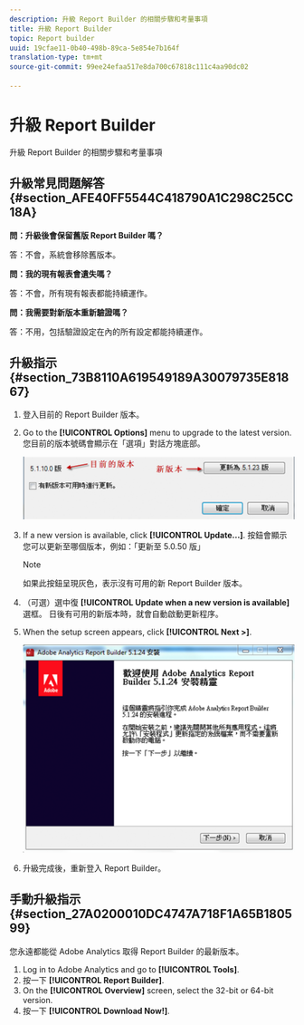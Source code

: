```yaml
---
description: 升級 Report Builder 的相關步驟和考量事項
title: 升級 Report Builder
topic: Report builder
uuid: 19cfae11-0b40-498b-89ca-5e854e7b164f
translation-type: tm+mt
source-git-commit: 99ee24efaa517e8da700c67818c111c4aa90dc02

---
```



# 升級 Report Builder

升級 Report Builder 的相關步驟和考量事項

## 升級常見問題解答 {#section_AFE40FF5544C418790A1C298C25CC18A}

**問：升級後會保留舊版 Report Builder 嗎？**

答：不會，系統會移除舊版本。

**問：我的現有報表會遺失嗎？**

答：不會，所有現有報表都能持續運作。

**問：我需要對新版本重新驗證嗎？**

答：不用，包括驗證設定在內的所有設定都能持續運作。

## 升級指示 {#section_73B8110A619549189A30079735E81867}

1. 登入目前的 Report Builder 版本。
1. Go to the **[!UICONTROL Options]** menu to upgrade to the latest version. 您目前的版本號碼會顯示在「選項」對話方塊底部。

   ![](assets/upgrade.png)

1. If a new version is available, click **[!UICONTROL Update...]**. 按鈕會顯示您可以更新至哪個版本，例如：「更新至 5.0.50 版」

   >[!NOTE]
   >
   >如果此按鈕呈現灰色，表示沒有可用的新 Report Builder 版本。

1. （可選）選中復 **[!UICONTROL Update when a new version is available]** 選框。 日後有可用的新版本時，就會自動啟動更新程序。
1. When the setup screen appears, click **[!UICONTROL Next >]**.

   ![](assets/setup.png)

1. 升級完成後，重新登入 Report Builder。

## 手動升級指示 {#section_27A0200010DC4747A718F1A65B180599}

您永遠都能從 Adobe Analytics 取得 Report Builder 的最新版本。

1. Log in to Adobe Analytics and go to **[!UICONTROL Tools]**.
1. 按一下 **[!UICONTROL Report Builder]**.
1. On the **[!UICONTROL Overview]** screen, select the 32-bit or 64-bit version.
1. 按一下 **[!UICONTROL Download Now!]**.

